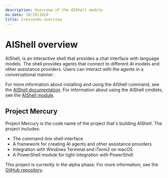```yaml
---
description: Overview of the AIShell module
ms.date: 10/29/2024
title: Crescendo overview
---
```

# AIShell overview

AIShell, is an interactive shell that provides a chat interface with language models. The shell
provides agents that connect to different AI models and other assistance providers. Users can
interact with the agents in a conversational manner.

For more information about installing and using the AIShell command, see the
[AIShell documentation][01]. For information about using the AIShell cmdlets, see the
[AIShell module][02].

## Project Mercury

Project Mercury is the code name of the project that's building AIShell. The project includes:

- The command-line shell interface
- A framework for creating AI agents and other assistance providers
- Integration with Windows Terminal and iTerm2 on macOS
- A PowerShell module for tight integration with PowerShell

This project is currently in the alpha phase. For more information, see the
[GitHub repository][03].

<!-- link references
[01]: /command-line/aishell
-->
[01]: https://github.com/PowerShell/ProjectMercury/blob/main/docs/GettingStarted.md
[02]: /powershell/module/aishell
[03]: https://github.com/PowerShell/ProjectMercury
